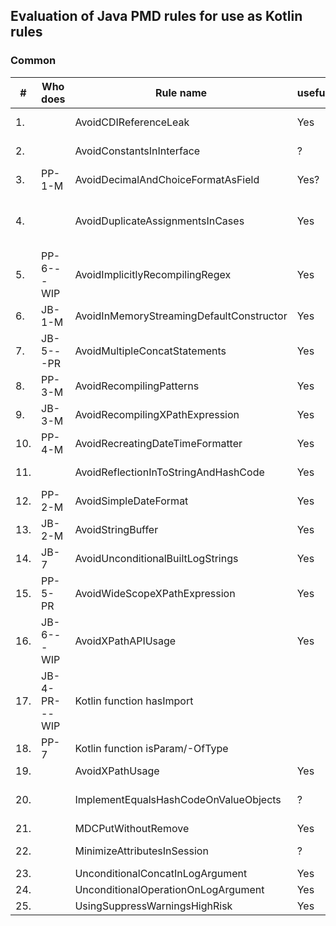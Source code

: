 Evaluation of Java PMD rules for use as Kotlin rules
---
### Common

| #   | Who does      | Rule name                                | useful | complexity | used by sponsors | importance  | already available | note / to investigate                                                                                                   |
|-----|---------------|------------------------------------------|--------|------------|------------------|-------------|-------------------|-------------------------------------------------------------------------------------------------------------------------|
| 1.  |               | AvoidCDIReferenceLeak                    | Yes    | Medium     | No               | Low         | Not found         | Kotlin mostly not used with Java/JakartaEE                                                                              |
| 2.  |               | AvoidConstantsInInterface                | ?      | Low?       | Yes              | Low         | Not found         | To investigate                                                                                                          |
| 3.  | PP-1-M        | AvoidDecimalAndChoiceFormatAsField       | Yes?   | Low        | Yes              | High        | Not found         | NumberFormat/DateFormat not included?                                                                                   |
| 4.  |               | AvoidDuplicateAssignmentsInCases         | Yes    | Medium     | Yes              | Low/Medium  | Partly found      | Detekt:DuplicateCaseInWhenExpression has overlap but is not the same. Add example, doc, Questionable if occuring often. |
| 5.  | PP-6---WIP    | AvoidImplicitlyRecompilingRegex          | Yes    | High       | Yes              | High        | Not found         | Kotlin has own String/regex, also occurs here? support both?                                                            |
| 6.  | JB-1-M        | AvoidInMemoryStreamingDefaultConstructor | Yes    | Low        | Yes              | High        | Not found         | Kotlin types? -> No                                                                                                     |
| 7.  | JB-5---PR     | AvoidMultipleConcatStatements            | Yes    | Medium     | Yes              | High        | Not found         | How concat in Kotlin? Seems like Java                                                                                   | 
| 8.  | PP-3-M        | AvoidRecompilingPatterns                 | Yes    | Low/Medium | Yes              | High        | Not found         | Kotlin version?                                                                                                         |
| 9.  | JB-3-M        | AvoidRecompilingXPathExpression          | Yes    | Low        | Yes              | Medium/High | Not found         | Good example ThreadLocal in Kotlin - Done                                                                               |
| 10. | PP-4-M        | AvoidRecreatingDateTimeFormatter         | Yes    | Medium     | Yes              | High        | Not found         | -                                                                                                                       |
| 11. |               | AvoidReflectionInToStringAndHashCode     | Yes    | Low/Medium | Yes              | Low/Medium  | Not found         | -                                                                                                                       |
| 12. | PP-2-M        | AvoidSimpleDateFormat                    | Yes    | Low        | Yes              | Medium      | Not found         |                                                                                                                         |
| 13. | JB-2-M        | AvoidStringBuffer                        | Yes    | Low        | Yes              | Low/Medium  | Not found         |                                                                                                                         |
| 14. | JB-7          | AvoidUnconditionalBuiltLogStrings        | Yes    | High       | Yes              | Medium      | Not found         |                                                                                                                         | 
| 15. | PP-5-PR       | AvoidWideScopeXPathExpression            | Yes    | Low        | Yes              | Medium      | Not found         |                                                                                                                         | 
| 16. | JB-6---WIP    | AvoidXPathAPIUsage                       | Yes    | Low        | Yes              | Medium      | Not found         | remove VTD reference?, seems old, better alternatives?                                                                  |
| 17. | JB-4-PR---WIP | Kotlin function hasImport                |        |            |                  |             |                   | source to review, not tested, to build+test (how?)                                                                      |
| 18. | PP-7          | Kotlin function isParam/-OfType          |        |            |                  |             |                   |                                                                                                                         |
| 19. |               | AvoidXPathUsage                          | Yes    | Low        | Yes              | Medium/High | ?                 |                                                                                                                         |
| 20. |               | ImplementEqualsHashCodeOnValueObjects    | ?      | Very High  | ?                | ?           | ?                 | Kotlin has Data classes with eq/hash taken care of. Can be incorrectly not used. Prefer Data class over Lombok.         | 
| 21. |               | MDCPutWithoutRemove                      | Yes    | Low/Medium | Yes              | Medium      | ?                 |                                                                                                                         |
| 22. |               | MinimizeAttributesInSession              | ?      | Low/Medium | ?                | Medium      | ?                 | If used by sponsor, importance is Medium/High                                                                           |
| 23. |               | UnconditionalConcatInLogArgument         | Yes    | Medium     | Yes              | Medium/High | ?                 |                                                                                                                         | 
| 24. |               | UnconditionalOperationOnLogArgument      | Yes    | Medium     | Yes              | Medium/High | ?                 |                                                                                                                         |
| 25. |               | UsingSuppressWarningsHighRisk            | Yes    | Low        | Yes              | High        | ?                 |                                                                                                                         |
